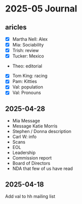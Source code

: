 # 2025-05 Journal

## aricles

* [x] Martha Nell: Alex
* [x] Mia: Sociability
* [x] Trish: review
* [x] Tucker: Mexico
* Theo: editorial
* [x] Tom King: racing
* [x] Pam: Kitties
* [x] Val: population
* [x] Val: Pronouns

## 2025-04-28

* Mia Message
* Message Katie Morris
* Stephen / Donna description
* Carl W: info
* Scans
* EOL
* Leadership
* Commission report
* Board of Directors 
* NDA that few of us have read


## 2025-04-18

Add val to hh mailing list